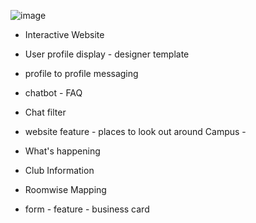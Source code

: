 ![image](https://user-images.githubusercontent.com/55154187/120687821-03b6ab00-c4c0-11eb-85d5-03521cc05329.png)


- Interactive Website
- User profile display - designer template
- profile to profile messaging
- chatbot - FAQ
- Chat filter

- website feature - places to look out around Campus - 
- What's happening
- Club Information
- Roomwise Mapping
- form - feature - business card
